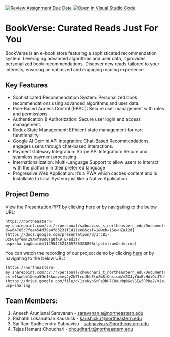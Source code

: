 [![Review Assignment Due Date](https://classroom.github.com/assets/deadline-readme-button-22041afd0340ce965d47ae6ef1cefeee28c7c493a6346c4f15d667ab976d596c.svg)](https://classroom.github.com/a/pFzpZ479)
[![Open in Visual Studio Code](https://classroom.github.com/assets/open-in-vscode-2e0aaae1b6195c2367325f4f02e2d04e9abb55f0b24a779b69b11b9e10269abc.svg)](https://classroom.github.com/online_ide?assignment_repo_id=15394340&assignment_repo_type=AssignmentRepo)

# BookVerse: Curated Reads Just For You

BookVerse is an e-book store featuring a sophisticated recommendation system. Leveraging advanced algorithms and user data, it provides personalized book recommendations. Discover new reads tailored to your interests, ensuring an optimized and engaging reading experience.

## Key Features
- Sophisticated Recommendation System: Personalized book recommendations using advanced algorithms and user data.
- Role-Based Access Control (RBAC): Secure user management with roles and permissions.
- Authentication & Authorization: Secure user login and access management.
- Redux State Management: Efficient state management for cart functionality.
- Google AI Gemini API Integration: Chat-Based Recommendations, engages users through chat-based interactions.
- Payment Gateway Integration: Stripe API Integration: Secure and seamless payment processing.
- Internationalization: Multi-Language Support to allow users to interact with the platform in their preferred language
- Progressive Web Application: It’s a PWA which caches content and is Installable to local System just like a Native Application

## Project Demo

View the Presentation PPT by clicking [here](https://docs.google.com/presentation/d/1rcBi-DzF0ayfemTZ9Awfa8dGTgQfK9_E/edit?usp=sharing&ouid=112954252480575632889&rtpof=true&sd=true) or by navigating to the below URL:
```
https://northeastern-my.sharepoint.com/:p:/r/personal/sabnavisu_s_northeastern_edu/Documents/Presentation.pptx?d=w647e5c7fee454d39a4fd3231f1411ee8&csf=1&web=1&e=HZaJ2d](https://docs.google.com/presentation/d/1rcBi-DzF0ayfemTZ9Awfa8dGTgQfK9_E/edit?usp=sharing&ouid=112954252480575632889&rtpof=true&sd=true)
```


You can watch the recording of our project demo by clicking [here](https://drive.google.com/file/d/1ssNyhSrPa3bH7C8auMq8GcVSEw5RPDe2/view?usp=sharing) or by navigating to the below URL:
```
[https://northeastern-my.sharepoint.com/:v:/r/personal/choudhari_t_northeastern_edu/Documents/Recordings/final_project_data_knights.mp4?csf=1&web=1&e=a59nIk&nav=eyJyZWZlcnJhbEluZm8iOnsicmVmZXJyYWxBcHAiOiJTdHJlYW1XZWJBcHAiLCJyZWZlcnJhbFZpZXciOiJTaGFyZURpYWxvZy1MaW5rIiwicmVmZXJyYWxBcHBQbGF0Zm9ybSI6IldlYiIsInJlZmVycmFsTW9kZSI6InZpZXcifX0%3D](https://drive.google.com/file/d/1ssNyhSrPa3bH7C8auMq8GcVSEw5RPDe2/view?usp=sharing
```

## Team Members:

1. Aneesh Arunjunai Saravanan - saravanan.a@northeastern.edu
2. Rishabh Lokanathan Kaushick - kaushick.r@northeastern.edu
3. Sai Ram Sudheendra Sabnavisu - sabnavisu.s@northeastern.edu
4. Tejas Hemant Choudhari - choudhari.t@northeastern.edu
